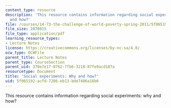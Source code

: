 ```yaml
---
content_type: resource
description: 'This resource contains information regarding social experiments: why
  and how?'
file: /courses/14-73-the-challenge-of-world-poverty-spring-2011/5f065192acfd7286eb13bde7406a16b6_MIT14_73S11_Lec3_slides.pdf
file_size: 2870815
file_type: application/pdf
learning_resource_types:
- Lecture Notes
license: https://creativecommons.org/licenses/by-nc-sa/4.0/
ocw_type: OCWFile
parent_title: Lecture Notes
parent_type: CourseSection
parent_uid: 370e7e17-0762-7fb6-3218-87fe9acd107a
resourcetype: Document
title: 'Social experiments: Why and how?'
uid: 5f065192-acfd-7286-eb13-bde7406a16b6
---
```

This resource contains information regarding social experiments: why and how?